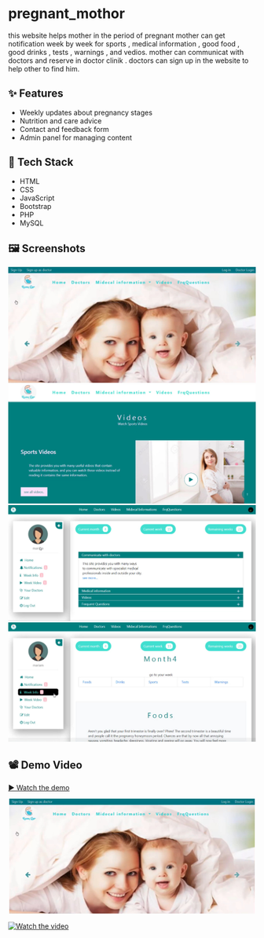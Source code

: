 # pregnant_mothor
this website helps mother in the period of pregnant 
mother can get notification week by week for sports , medical information , good food , good drinks , tests , warnings , and vedios.
mother can communicat with doctors and reserve in doctor clinik .
doctors can sign up in the website to help other to find him. 

## ✨ Features
- Weekly updates about pregnancy stages
- Nutrition and care advice
- Contact and feedback form
- Admin panel for managing content

## 🧰 Tech Stack
- HTML
- CSS
- JavaScript
- Bootstrap
- PHP
- MySQL

## 🖼️ Screenshots
![Home Page](https://raw.githubusercontent.com/Ahmed2020Ebrahim/my_portfolio/refs/heads/master/assets/assets/projects/pregnant_mom/1.jpg)
![Videos Section](https://raw.githubusercontent.com/Ahmed2020Ebrahim/my_portfolio/refs/heads/master/assets/assets/projects/pregnant_mom/2.jpg)
![User Profile](https://raw.githubusercontent.com/Ahmed2020Ebrahim/my_portfolio/refs/heads/master/assets/assets/projects/pregnant_mom/4.jpg)
![User Profile](https://raw.githubusercontent.com/Ahmed2020Ebrahim/my_portfolio/refs/heads/master/assets/assets/projects/pregnant_mom/6.jpg)



## 📽️ Demo Video

[▶️ Watch the demo](https://drive.google.com/file/d/10_GXXhKwAx-oBMXivJaWEFAuLXNJoMY5/view?usp=sharing)

<p align="center">
  <a href="https://drive.google.com/file/d/10_GXXhKwAx-oBMXivJaWEFAuLXNJoMY5/view?usp=sharing" target="_blank">
    <img src="https://raw.githubusercontent.com/Ahmed2020Ebrahim/my_portfolio/refs/heads/master/assets/assets/projects/pregnant_mom/1.jpg" alt="Demo Video" width="500"/>
        <link rel="stylesheet" href="https://cdnjs.cloudflare.com/ajax/libs/font-awesome/6.5.2/css/all.min.css" crossorigin="anonymous" referrerpolicy="no-referrer" />
  </a>
</p>

[![Watch the video](https://img.youtube.com/vi/VIDEO_ID/0.jpg)](https://drive.google.com/file/d/10_GXXhKwAx-oBMXivJaWEFAuLXNJoMY5/view?usp=sharing)


